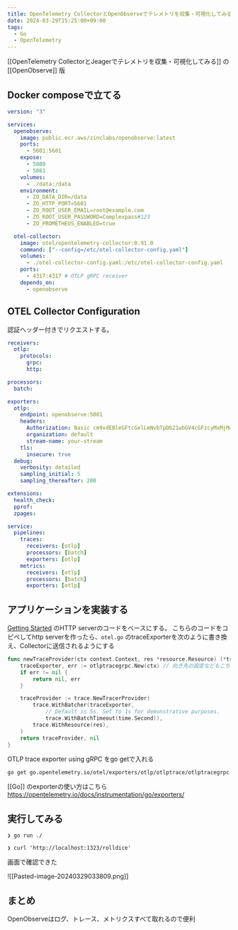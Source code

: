 ```yaml
---
title: OpenTelemetry CollectorとOpenObserveでテレメトリを収集・可視化してみる
date: 2024-03-29T15:25:00+09:00
tags:
  - Go
  - OpenTelemetry
---
```


[[OpenTelemetry CollectorとJeagerでテレメトリを収集・可視化してみる]] の [[OpenObserve]] 版

## Docker composeで立てる

```yaml:compose.yaml
version: "3"

services:
  openobserve:
    image: public.ecr.aws/zinclabs/openobserve:latest
    ports:
      - 5601:5601
    expose:
      - 5080
      - 5081
    volumes:
      - ./data:/data
    environment:
      - ZO_DATA_DIR=/data
      - ZO_HTTP_PORT=5601
      - ZO_ROOT_USER_EMAIL=root@example.com
      - ZO_ROOT_USER_PASSWORD=Complexpass#123
      - ZO_PROMETHEUS_ENABLED=true

  otel-collector:
    image: otel/opentelemetry-collector:0.91.0
    command: ["--config=/etc/otel-collector-config.yaml"]
    volumes:
      - ./otel-collector-config.yaml:/etc/otel-collector-config.yaml
    ports:
      - 4317:4317 # OTLP gRPC receiver
    depends_on:
      - openobserve
```

## OTEL Collector Configuration

認証ヘッダー付きでリクエストする。

```yaml:otel-collector-config.yaml
receivers:
  otlp:
    protocols:
      grpc:
      http:

processors:
  batch:

exporters:
  otlp:
    endpoint: openobserve:5081
    headers:
      Authorization: Basic cm9vdEBleGFtcGxlLmNvbTpDb21wbGV4cGFzcyMxMjM=
      organization: default
      stream-name: your-stream
    tls:
      insecure: true
  debug:
    verbosity: detailed
    sampling_initial: 5
    sampling_thereafter: 200

extensions:
  health_check:
  pprof:
  zpages:

service:
  pipelines:
    traces:
      receivers: [otlp]
      processors: [batch]
      exporters: [otlp]
    metrics:
      receivers: [otlp]
      processors: [batch]
      exporters: [otlp]

```

## アプリケーションを実装する

[Getting Started](https://opentelemetry.io/docs/instrumentation/go/getting-started/) のHTTP serverのコードをベースにする。
こちらのコードをコピペしてhttp serverを作ったら、`otel.go` のtraceExporterを次のように書き換え、Collectorに送信されるようにする

```go
func newTraceProvider(ctx context.Context, res *resource.Resource) (*trace.TracerProvider, error) {
	traceExporter, err := otlptracegrpc.New(ctx) // 向き先の設定などもこちらで行える。デフォルトはlocalhost:4317
	if err != nil {
		return nil, err
	}

	traceProvider := trace.NewTracerProvider(
		trace.WithBatcher(traceExporter,
			// Default is 5s. Set to 1s for demonstrative purposes.
			trace.WithBatchTimeout(time.Second)),
		trace.WithResource(res),
	)
	return traceProvider, nil
}
```

OTLP trace exporter using gRPC をgo getで入れる

```shell
go get go.opentelemetry.io/otel/exporters/otlp/otlptrace/otlptracegrpc
```

[[Go]] のexporterの使い方はこちら
https://opentelemetry.io/docs/instrumentation/go/exporters/

## 実行してみる

```shell
❯ go run ./

❯ curl 'http://localhost:1323/rolldice'
```

画面で確認できた

![[Pasted-image-20240329033809.png]]

## まとめ

OpenObserveはログ、トレース、メトリクスすべて取れるので便利